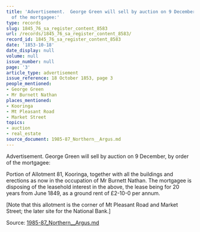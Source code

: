 ```yaml
---
title: 'Advertisement.  George Green will sell by auction on 9 December, by order
  of the mortgagee:'
type: records
slug: 1845_76_sa_register_content_8583
url: /records/1845_76_sa_register_content_8583/
record_id: 1845_76_sa_register_content_8583
date: '1853-10-18'
date_display: null
volume: null
issue_number: null
page: '3'
article_type: advertisement
issue_reference: 18 October 1853, page 3
people_mentioned:
- George Green
- Mr Burnett Nathan
places_mentioned:
- Kooringa
- Mt Pleasant Road
- Market Street
topics:
- auction
- real_estate
source_document: 1985-87_Northern__Argus.md
---
```


Advertisement.  George Green will sell by auction on 9 December, by order of the mortgagee:

Portion of Allotment 81, Kooringa, together with all the buildings and erections as now in the occupation of Mr Burnett Nathan.  The mortgagee is disposing of the leasehold interest in the above, the lease being for 20 years from June 1849, as a ground rent of £2-10-0 per annum.

[Note that this allotment is the corner of Mt Pleasant Road and Market Street; the later site for the National Bank.]

Source: [1985-87_Northern__Argus.md](/downloads/markdown/1985-87_Northern__Argus.md)
